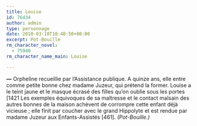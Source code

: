 ```yaml
---
title: Louise
id: 76434
author: admin
type: personnage
date: 2010-03-10T10:40:50+00:00
excerpt: Pot-Bouille
rm_character_novel:
  - 75940
rm_character_name_main: Louise

---
```

**—** Orpheline recueillie par l&rsquo;Assistance publique. A quinze ans, elle entre comme petite bonne chez madame Juzeur, qui prétend la former. Louise a le teint jaune et le masque écrasé des filles qu&rsquo;on oublie sous les portes [1421 Les exemples équivoques de sa maîtresse et le contact malsain des autres bonnes de la maison achèvent de corrompre cette enfant déjà vicieuse ; elle finit par coucher avec le grand Hippolyte et est rendue par madame Juzeur aux Enfants-Assistés [461]. _(Pot-Bouille.)_